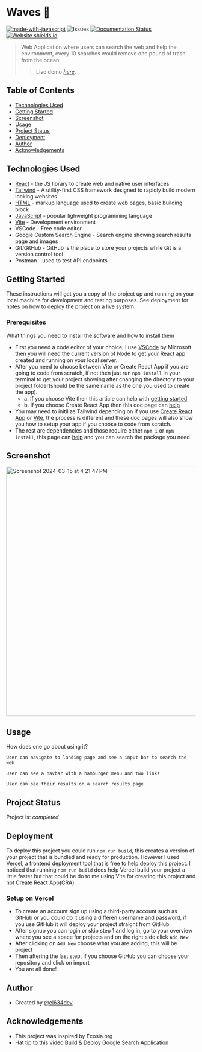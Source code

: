 # Waves 🌊
[![made-with-javascript](https://img.shields.io/badge/Made%20with-JavaScript-1f425f.svg)](https://www.javascript.com)
![Issues](https://img.shields.io/github/issues/el634dev/waves.svg)
[![Documentation Status](https://readthedocs.org/projects/ansicolortags/badge/?version=latest)](http://ansicolortags.readthedocs.io/?badge=latest)
[![Website shields.io](https://img.shields.io/website-up-down-green-red/http/shields.io.svg)](http://shields.io/)

> Web Application where users can search the web and help the environment, every 10 searches would remove one pound of trash from the ocean
>> Live demo [_here_](https://waves-beryl.vercel.app/).

## Table of Contents
- [Technologies Used](#technologies-used)
- [Getting Started](#getting-started)
- [Screenshot](#screenshot)
- [Usage](#usage)
- [Project Status](#project-status)
- [Deployment](#deployment)
- [Author](#author)
- [Acknowledgements](#acknowledgements)

## Technologies Used
- [React](https://react.dev/) - the JS library to create web and native user interfaces
- [Tailwind](https://tailwindcss.com/) - A utility-first CSS framework designed to rapidly build modern looking websites
- [HTML](https://developer.mozilla.org/en-US/docs/Web/HTML) - markup language used to create web pages, basic building block
- [JavaScript](https://developer.mozilla.org/en-US/docs/Web/javascript) - popular lighweight programming language
- [Vite](https://vitejs.dev/) - Development environment
- VSCode - Free code editor
- Google Custom Search Engine - Search engine showing search results page and images
- Git/GitHub - GitHub is the place to store your projects while Git is a version control tool
- Postman - used to test API endpoints

## Getting Started
These instructions will get you a copy of the project up and running on your local machine for development and testing purposes. See deployment for notes on how to deploy the project on a live system.

### Prerequisites
What things you need to install the software and how to install them
- First you need a code editor of your choice, I use [VSCode](https://code.visualstudio.com/) by Microsoft then you will need the current version of [Node](https://nodejs.org/en) to get your React app created and running on your local server.
- After you need to choose between Vite or Create React App if you are going to code from scratch, if not then just run `npm install` in your terminal to get your project showing after changing the directory to your project folder(should be the same name as the one you used to create the app).
  - a. If you choose Vite then this article can help with [getting started](https://www.makeuseof.com/set-up-react-app-with-vite/)
  - b. If you choose Create React App then this doc page can [help](https://create-react-app.dev/docs/getting-started/)
- You may need to initilize Tailwind depending on if you use [Create React App](https://tailwindcss.com/docs/guides/create-react-app) or [Vite](https://tailwindcss.com/docs/guides/vite), the process is different and these doc pages will also show you how to setup your app if you choose to code from scratch.
- The rest are dependencies and those require either `npm i` or `npm install`, this page can [help](https://www.npmjs.com/) and you can search the package you need

## Screenshot
<img width="661" alt="Screenshot 2024-03-15 at 4 21 47 PM" src="https://github.com/el634dev/waves/assets/84924260/779b15f5-30ce-4c2c-800c-181fae23c691">

## Usage
How does one go about using it?
>
`User can navigate to landing page and see a input bar to search the web`
>
`User can see a navbar with a hamburger menu and two links`
>
`User can see their results on a search results page`

## Project Status
Project is: _completed_

## Deployment
To deploy this project you could run `npm run build`, this creates a version of your project that is bundled and ready for production. However I used Vercel, a frontend deployment tool that is free to help deploy this project. I noticed that running `npm run build` does help Vercel build your project a little faster but that could be do to me using Vite for creating this project and not Create React App(CRA). 

### Setup on Vercel
- To create an account sign up using a third-party account such as GitHub or you could do it using a differen username and password, if you use GitHub it will deploy your project straight from GitHub
- After signup you can login or skip step 1 and log in, go to your overview where you see a space for projects and on the right side click `Add New`
- After clicking on `Add New` choose what you are adding, this will be project
- Then aftering the last step, if you choose GitHub you can choose your repository and click on import
- You are all done!

## Author
- Created by [@el634dev](https://github.com/el634dev)

## Acknowledgements
- This project was inspired by Ecosia.org
- Hat tip to this video [Build & Deploy Google Search Application](https://www.youtube.com/watch?v=nvWwAYqL2U0&t=7377s)
